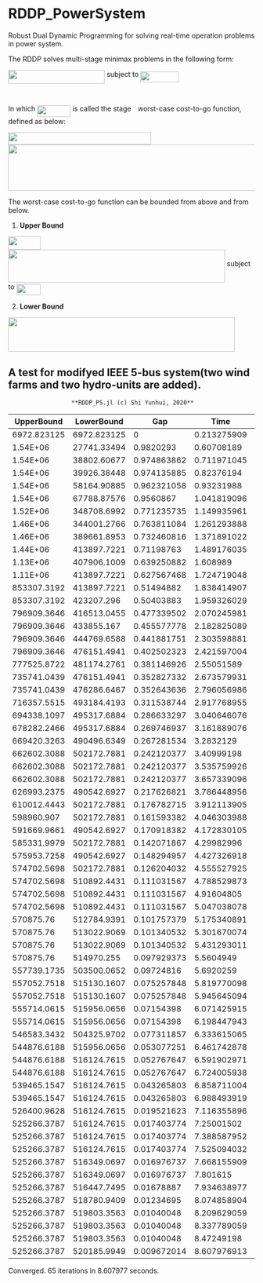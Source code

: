 # RDDP_PowerSystem
Robust Dual Dynamic Programming for solving real-time operation problems in power system.

The RDDP solves multi-stage minimax problems in the following form:

<img src="/tex/16482209de72951a8693e6f3a40bce97.svg?invert_in_darkmode&sanitize=true" align=middle width=197.46581579999997pt height=27.91243950000002pt/>
subject to <img src="/tex/c7a6e236b62ff0e22574281733ee86f9.svg?invert_in_darkmode&sanitize=true" align=middle width=77.61033389999999pt height=22.831056599999986pt/>
<p align="center"><img src="/tex/949902a141187713e75fd0734c80a936.svg?invert_in_darkmode&sanitize=true" align=middle width=62.45248844999999pt height=14.2073316pt/></p>

In which <img src="/tex/6f7c377862afd23cbee482bbb9658658.svg?invert_in_darkmode&sanitize=true" align=middle width=68.18504714999999pt height=24.65753399999998pt/> is called the stage <img src="/tex/4f4f4e395762a3af4575de74c019ebb5.svg?invert_in_darkmode&sanitize=true" align=middle width=5.936097749999991pt height=20.221802699999984pt/> worst-case cost-to-go function, defined as below:

<img src="/tex/6b654cdf3e85844babac2ffd08002644.svg?invert_in_darkmode&sanitize=true" align=middle width=291.83060279999995pt height=24.65753399999998pt/>

<img src="/tex/85076c56634338e869c856fdcaf963b2.svg?invert_in_darkmode&sanitize=true" align=middle width=550.81504335pt height=93.84671339999997pt/>

The worst-case cost-to-go function can be bounded from above and from below.

1. **Upper Bound**

<img src="/tex/f62fe982b84615153da9a60daf2acf86.svg?invert_in_darkmode&sanitize=true" align=middle width=66.31741544999998pt height=26.97711060000001pt/>
<img src="/tex/51b0862b4295783e6677244ec61af7a3.svg?invert_in_darkmode&sanitize=true" align=middle width=442.83160515pt height=67.54534379999997pt/>
subject to <img src="/tex/1dffb4e7b499ba4ecd6650b33eed1e2b.svg?invert_in_darkmode&sanitize=true" align=middle width=48.99537059999999pt height=22.831056599999986pt/>

2. **Lower Bound**

<img src="/tex/3ecc99fdcf1dffe238e04d68c7fb474c.svg?invert_in_darkmode&sanitize=true" align=middle width=463.2241119pt height=70.30311089999996pt/>


A test for modifyed IEEE 5-bus system(two wind farms and two hydro-units are added).
--------------------------------------------------------------------------------
                      **RDDP_PS.jl (c) Shi Yunhui, 2020**

| UpperBound   | LowerBound   | Gap          | Time         | TotalSolves |
|--------------|--------------|--------------|--------------|-------------|
| 6972\.823125 | 6972\.823125 | 0            | 0\.213275909 | 912         |
| 1\.54E\+06   | 27741\.33494 | 0\.9820293   | 0\.60708189  | 2698        |
| 1\.54E\+06   | 38802\.60677 | 0\.974863862 | 0\.711971045 | 4484        |
| 1\.54E\+06   | 39926\.38448 | 0\.974135885 | 0\.82376194  | 6270        |
| 1\.54E\+06   | 58164\.90885 | 0\.962321058 | 0\.93231988  | 8056        |
| 1\.54E\+06   | 67788\.87576 | 0\.9560867   | 1\.041819096 | 9842        |
| 1\.52E\+06   | 348708\.6992 | 0\.771235735 | 1\.149935961 | 11628       |
| 1\.46E\+06   | 344001\.2766 | 0\.763811084 | 1\.261293888 | 13414       |
| 1\.46E\+06   | 389661\.8953 | 0\.732460816 | 1\.371891022 | 15200       |
| 1\.44E\+06   | 413897\.7221 | 0\.71198763  | 1\.489176035 | 16986       |
| 1\.13E\+06   | 407906\.1009 | 0\.639250882 | 1\.608989    | 18772       |
| 1\.11E\+06   | 413897\.7221 | 0\.627567468 | 1\.724719048 | 20558       |
| 853307\.3192 | 413897\.7221 | 0\.51494882  | 1\.838414907 | 22344       |
| 853307\.3192 | 423207\.296  | 0\.50403883  | 1\.959326029 | 24130       |
| 796909\.3646 | 416513\.0455 | 0\.477339502 | 2\.070245981 | 25916       |
| 796909\.3646 | 433855\.167  | 0\.455577778 | 2\.182825089 | 27702       |
| 796909\.3646 | 444769\.6588 | 0\.441881751 | 2\.303598881 | 29488       |
| 796909\.3646 | 476151\.4941 | 0\.402502323 | 2\.421597004 | 31274       |
| 777525\.8722 | 481174\.2761 | 0\.381146926 | 2\.55051589  | 33060       |
| 735741\.0439 | 476151\.4941 | 0\.352827332 | 2\.673579931 | 34846       |
| 735741\.0439 | 476286\.6467 | 0\.352643636 | 2\.796056986 | 36632       |
| 716357\.5515 | 493184\.4193 | 0\.311538744 | 2\.917768955 | 38418       |
| 694338\.1097 | 495317\.6884 | 0\.286633297 | 3\.040646076 | 40204       |
| 678282\.2466 | 495317\.6884 | 0\.269746937 | 3\.161889076 | 41990       |
| 669420\.3263 | 490496\.6349 | 0\.267281534 | 3\.2832129   | 43776       |
| 662602\.3088 | 502172\.7881 | 0\.242120377 | 3\.40999198  | 45562       |
| 662602\.3088 | 502172\.7881 | 0\.242120377 | 3\.535759926 | 47348       |
| 662602\.3088 | 502172\.7881 | 0\.242120377 | 3\.657339096 | 49134       |
| 626993\.2375 | 490542\.6927 | 0\.217626821 | 3\.786448956 | 50920       |
| 610012\.4443 | 502172\.7881 | 0\.176782715 | 3\.912113905 | 52706       |
| 598960\.907  | 502172\.7881 | 0\.161593382 | 4\.046303988 | 54492       |
| 591669\.9661 | 490542\.6927 | 0\.170918382 | 4\.172830105 | 56278       |
| 585331\.9979 | 502172\.7881 | 0\.142071867 | 4\.29982996  | 58064       |
| 575953\.7258 | 490542\.6927 | 0\.148294957 | 4\.427326918 | 59850       |
| 574702\.5698 | 502172\.7881 | 0\.126204032 | 4\.555527925 | 61636       |
| 574702\.5698 | 510892\.4431 | 0\.111031567 | 4\.788529873 | 63422       |
| 574702\.5698 | 510892\.4431 | 0\.111031567 | 4\.91604805  | 65208       |
| 574702\.5698 | 510892\.4431 | 0\.111031567 | 5\.047038078 | 66994       |
| 570875\.76   | 512784\.9391 | 0\.101757379 | 5\.175340891 | 68780       |
| 570875\.76   | 513022\.9069 | 0\.101340532 | 5\.301670074 | 70566       |
| 570875\.76   | 513022\.9069 | 0\.101340532 | 5\.431293011 | 72352       |
| 570875\.76   | 514970\.255  | 0\.097929373 | 5\.5604949   | 74138       |
| 557739\.1735 | 503500\.0652 | 0\.09724816  | 5\.6920259   | 75924       |
| 557052\.7518 | 515130\.1607 | 0\.075257848 | 5\.819770098 | 77710       |
| 557052\.7518 | 515130\.1607 | 0\.075257848 | 5\.945645094 | 79496       |
| 555714\.0615 | 515956\.0656 | 0\.07154398  | 6\.071425915 | 81282       |
| 555714\.0615 | 515956\.0656 | 0\.07154398  | 6\.198447943 | 83068       |
| 546583\.3432 | 504325\.9702 | 0\.077311857 | 6\.333615065 | 84854       |
| 544876\.6188 | 515956\.0656 | 0\.053077251 | 6\.461742878 | 86640       |
| 544876\.6188 | 516124\.7615 | 0\.052767647 | 6\.591902971 | 88426       |
| 544876\.6188 | 516124\.7615 | 0\.052767647 | 6\.724005938 | 90212       |
| 539465\.1547 | 516124\.7615 | 0\.043265803 | 6\.858711004 | 91998       |
| 539465\.1547 | 516124\.7615 | 0\.043265803 | 6\.988493919 | 93784       |
| 526400\.9628 | 516124\.7615 | 0\.019521623 | 7\.116355896 | 95570       |
| 525266\.3787 | 516124\.7615 | 0\.017403774 | 7\.25001502  | 97356       |
| 525266\.3787 | 516124\.7615 | 0\.017403774 | 7\.388587952 | 99142       |
| 525266\.3787 | 516124\.7615 | 0\.017403774 | 7\.525094032 | 100928      |
| 525266\.3787 | 516349\.0697 | 0\.016976737 | 7\.668155909 | 102714      |
| 525266\.3787 | 516349\.0697 | 0\.016976737 | 7\.801615    | 104500      |
| 525266\.3787 | 516447\.7495 | 0\.01678887  | 7\.934638977 | 106286      |
| 525266\.3787 | 518780\.9409 | 0\.01234695  | 8\.074858904 | 108072      |
| 525266\.3787 | 519803\.3563 | 0\.01040048  | 8\.209629059 | 109858      |
| 525266\.3787 | 519803\.3563 | 0\.01040048  | 8\.337789059 | 111644      |
| 525266\.3787 | 519803\.3563 | 0\.01040048  | 8\.47249198  | 113430      |
| 525266\.3787 | 520185\.9949 | 0\.009672014 | 8\.607976913 | 115216      |

Converged. 65 iterations in 8.607977 seconds.
